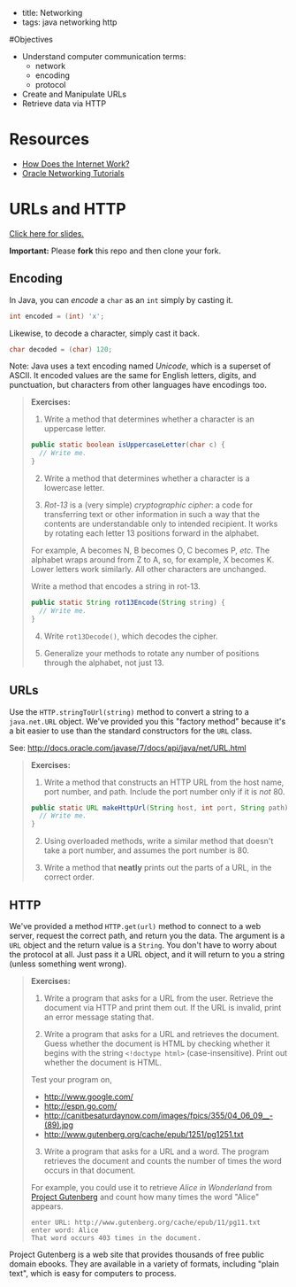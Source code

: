 - title: Networking
- tags: java networking http

#Objectives
* Understand computer communication terms:
  - network
  - encoding
  - protocol
* Create and Manipulate URLs
* Retrieve data via HTTP

# Resources
* [How Does the Internet Work?](https://web.stanford.edu/class/msande91si/www-spr04/readings/week1/InternetWhitepaper.htm)
* [Oracle Networking Tutorials](https://docs.oracle.com/javase/tutorial/networking/index.html)

# URLs and HTTP

[Click here for slides.](https://docs.google.com/a/c4q.nyc/presentation/d/12S0rxujSdbRiYtdWjB2wdC4aRHfsuIqidgykSlw0s2g)

**Important:** Please **fork** this repo and then clone your fork.

## Encoding

In Java, you can _encode_ a `char` as an `int` simply by casting it.

```java
int encoded = (int) 'x';
```

Likewise, to decode a character, simply cast it back.

```java
char decoded = (char) 120;
```

Note: Java uses a text encoding named _Unicode_, which is a superset of ASCII.  It encoded values are the same for English letters, digits, and punctuation, but characters from other languages have encodings too.

> **Exercises:**
>
> 1. Write a method that determines whether a character is an uppercase letter.
>
>  ```java
> public static boolean isUppercaseLetter(char c) {
>    // Write me.
> }
> ```
>
> 2. Write a method that determines whether a character is a lowercase letter.
>
> 3. _Rot-13_ is a (very simple) _cryptographic cipher_: a code for transferring text or other information in such a way that the contents are understandable only to intended recipient.  It works by rotating each letter 13 positions forward in the alphabet.
>
>  For example, A becomes N, B becomes O, C becomes P, _etc._  The alphabet wraps around from Z to A, so, for example, X becomes K.  Lower letters work similarly.  All other characters are unchanged.
>
>  Write a method that encodes a string in rot-13.
>
>  ```java
>  public static String rot13Encode(String string) {
>    // Write me.
>  }
>  ```
>
> 4. Write `rot13Decode()`, which decodes the cipher.
>
> 5. Generalize your methods to rotate any number of positions through the alphabet, not just 13.


## URLs

Use the `HTTP.stringToUrl(string)` method to convert a string to a `java.net.URL` object.  We've provided you this "factory method" because it's a bit easier to use than the standard constructors for the `URL` class.

See: http://docs.oracle.com/javase/7/docs/api/java/net/URL.html

> **Exercises:**
>
> 1. Write a method that constructs an HTTP URL from the host name, port number, and path.  Include the port number only if it is _not_ 80.
>
>  ```java
>  public static URL makeHttpUrl(String host, int port, String path) {
>    // Write me.
>  }
>  ```
>
> 2. Using overloaded methods, write a similar method that doesn't take a port number, and assumes the port number is 80.
>
> 3. Write a method that **neatly** prints out the parts of a URL, in the correct order.


## HTTP

We've provided a method `HTTP.get(url)` method to connect to a web server, request the correct path, and return you the data.  The argument is a `URL` object and the return value is a `String`.  You don't have to worry about the protocol at all.  Just pass it a URL object, and it will return to you a string (unless something went wrong).

> **Exercises:**
>
> 1. Write a program that asks for a URL from the user.  Retrieve the document via HTTP and print them out.  If the URL is invalid, print an error message stating that.
>
> 2. Write a program that asks for a URL and retrieves the document.  Guess whether the document is HTML by checking whether it begins with the string `<!doctype html>` (case-insensitive).  Print out whether the document is HTML.
>
>  Test your program on,
>  - http://www.google.com/
>  - http://espn.go.com/
>  - http://canitbesaturdaynow.com/images/fpics/355/04_06_09__-(89).jpg
>  - http://www.gutenberg.org/cache/epub/1251/pg1251.txt
>
> 3. Write a program that asks for a URL and a word.  The program retrieves the document and counts the number of times the word occurs in that document.
>
>  For example, you could use it to retrieve _Alice in Wonderland_ from [Project Gutenberg](http://www.gutenberg.org/) and count how many times the word "Alice" appears.
>
>  ```
>  enter URL: http://www.gutenberg.org/cache/epub/11/pg11.txt
>  enter word: Alice
>  That word occurs 403 times in the document.
>  ```

Project Gutenberg is a web site that provides thousands of free public domain ebooks.  They are available in a variety of formats, including "plain text", which is easy for computers to process.
